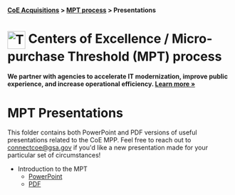 #### [CoE Acquisitions](https://github.com/GSA/coe-acquisitions) > [MPT process](https://raw.githubusercontent.com/GSA/CoE-MPT-process/) > Presentations

<h1><img src="https://coe.gsa.gov/img/coe-logomark.svg" width="40px" align="top" alt="The Centers of Excellence Logo"> Centers of Excellence / Micro-purchase Threshold (MPT) process</h1>

#### We partner with agencies to accelerate IT modernization, improve public experience, and increase operational efficiency. [Learn more »](https://coe.gsa.gov/)

# MPT Presentations

This folder contains both PowerPoint and PDF versions of useful presentations related to the CoE MPP. Feel free to reach out to connectcoe@gsa.gov if you'd like a new presentation made for your particular set of circumstances!

* Introduction to the MPT
   * [PowerPoint](https://github.com/GSA/CoE-MPT-process/blob/master/Presentations/Introduction-to-the-MPT.pptx)
   * [PDF](https://github.com/GSA/CoE-MPT-process/blob/master/Presentations/Introduction-to-the-MPT.pdf)
